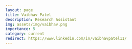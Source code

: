 ```yaml
---
layout: page
title: Vaibhav Patel
description: Research Assistant
img: assets/img/vaibhav.png
importance: 5
category: current
redirect: https://www.linkedin.com/in/vaibhavpatel11/
---
```



